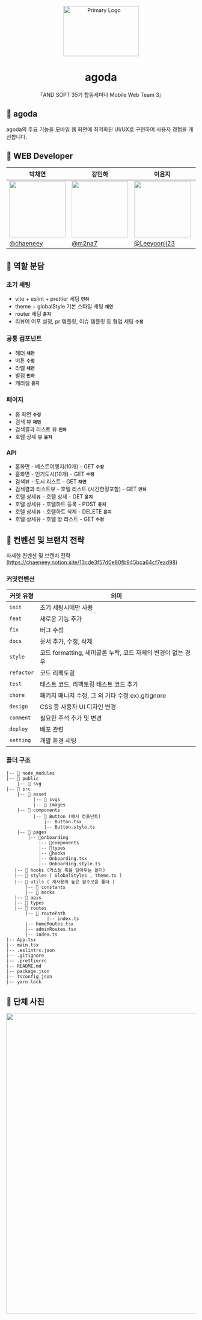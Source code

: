 <div align="center">
<img src="https://cdn6.agoda.net/images/kite-js/logo/agoda/color-default.svg" width="200" height="133" alt="Primary Logo">

  # agoda

 『AND SOPT 35기 합동세미나 Mobile Web Team 3』
</div>

## 🌊 agoda
agoda의 주요 기능을 모바일 웹 화면에 최적화된 UI/UX로 구현하여 사용자 경험을 개선합니다.
## 🌊 WEB Developer

| <center> 박채연 </center>| <center>강민하 </center>| <center>이윤지</center>| <center>한수정</center>|
| -------------------------------------------------------------------------------------------------- | ------------------------------------------------------------------------------------------------------- | ------------------------------------------------------------------------------------------------- | ------------------------------------------------------------------------------------------------- |
| <center> <img width="150px" src="https://avatars.githubusercontent.com/u/127743435?v=4" /></center> | <center><img width="150px" src="https://avatars.githubusercontent.com/u/118591632?v=4" /></center> | <center><img width="150px" src="https://avatars.githubusercontent.com/u/90778858?v=4" /></center> | <center><img width="150px" src="https://avatars.githubusercontent.com/u/90364839?v=4" /></center> |
| [@chaeneey](https://github.com/chaeneey) | [@m2na7](https://github.com/m2na7y) | [@Leeyoonji23](https://github.com/Leeyoonji23) | [@hansoojeongsj](https://github.com/hansoojeongsj) |


## 🌊 역할 분담

### 초기 세팅
- vite + eslint + prettier 세팅 **`민하`**
- theme + globalStyle 기본 스타일 세팅 **`채연`**
- router 세팅 **`윤지`**
- 리뷰어 어푸 설정, pr 템플릿, 이슈 템플릿 등 협업 세팅 **`수정`**

### 공통 컴포넌트
- 헤더 **`채연`**
- 버튼 **`수정`**
- 라벨 **`채연`**
- 별점 **`민하`**
- 캐러셀 **`윤지`**

### 페이지
- 홈 화면 **`수정`**
- 검색 뷰 **`채연`**
- 검색결과 리스트 뷰 **`민하`**
- 호텔 상세 뷰 **`윤지`**

### API
- 홈화면 - 베스트여행지(10개) - GET **`수정`**
- 홈화면 - 인기도시(10개) - GET **`수정`**
- 검색뷰 - 도시 리스트 - GET **`채연`**
- 검색결과 리스트뷰 - 호텔 리스트 (시간한정포함) - GET **`민하`**
- 호텔 상세뷰 - 호텔 상세 - GET **`윤지`**
- 호텔 상세뷰 - 호텔하트 등록 - POST **`윤지`**
- 호텔 상세뷰 - 호텔하트 삭제 - DELETE **`윤지`**
- 호텔 상세뷰 - 호텔 방 리스트 - GET **`수정`**

## 🌊 컨벤션 및 브랜치 전략
자세한 컨벤션 및 브랜치 전략(https://chaeneey.notion.site/13cde3f57d0e80fb945bca64cf7ead98)

### 커밋컨벤션

| 커밋 유형  | 의미                                                                                  |
| ---------- | ------------------------------------------------------------------------------------- |
| `init`     | 초기 세팅시에만 사용                             |
| `feat`     | 새로운 기능 추가                             |
| `fix`      | 버그 수정                   |
| `docs`     | 문서 추가, 수정, 삭제                                                          |
| `style`    | 코드 formatting, 세미콜론 누락, 코드 자체의 변경이 없는 경우 |
| `refactor` | 코드 리팩토링       |
| `test`     | 테스트 코드, 리팩토링 테스트 코드 추가                                                |
| `chore`    | 패키지 매니저 수정, 그 외 기타 수정 ex).gitignore                    |
| `design`   | CSS 등 사용자 UI 디자인 변경                                                          |
| `comment`  | 필요한 주석 추가 및 변경                                                              |
| `deploy`   | 배포 관련 |
| `setting`   | 개발 환경 세팅                                                         |


### 폴더 구조

```plaintext
|-- 📁 node_modules
|-- 📁 public
    |-- 📁 svg
|-- 📁 src
    |-- 📁 asset
	      |-- 📁 svgs
	      |-- 📁 images
    |-- 📁 components
          |-- 📁 Button (예시 컴포넌트)
              |-- Button.tsx
              |-- Button.style.ts
    |-- 📁 pages
   	    |-- 📁onboarding
            |-- 📁components
            |-- 📁types
            |-- 📁hooks
            |-- Onboarding.tsx
            |-- Onboarding.style.ts
   |-- 📁 hooks (커스텀 훅을 담아두는 폴더)
   |-- 📁 styles ( GlobalStyles , theme.ts )
   |-- 📁 utils ( 재사용이 높은 함수모음 폴더 )
       |-- 📁 constants
       |-- 📁 mocks
   |-- 📁 apis
   |-- 📁 types
   |-- 📁 routes
       |-- 📁 routePath
		       |-- index.ts
       |-- homeRoutes.tsx
       |-- adminRoutes.tsx
       |-- index.ts
|-- App.tsx
|-- main.tsx
|-- .eslintrc.json
|-- .gitignore
|-- .prettierrc
|-- README.md
|-- package.json
|-- tsconfig.json
|-- yarn.lock
```


## 🌊 단체 사진
<div align="center">
  <img src="https://github.com/user-attachments/assets/9d81d67b-3cbb-4f9f-b322-9b3600c7d9a7"  width="600" height="800"/>
</div>